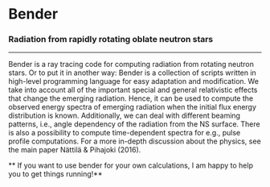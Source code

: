 # Bender
### Radiation from rapidly rotating oblate neutron stars
----------

Bender is a ray tracing code for computing radiation from rotating neutron stars. 
Or to put it in another way: Bender is a collection of scripts written in high-level programming language for easy adaptation and modification.
We take into account all of the important special and general relativistic effects that change the emerging radiation. 
Hence, it can be used to compute the observed energy spectra of emerging radiation when the initial flux energy distribution is known. 
Additionally, we can deal with different beaming patterns, i.e., angle dependency of the radiation from the NS surface. 
There is also a possibility to compute time-dependent spectra for e.g., pulse profile computations. 
For a more in-depth discussion about the physics, see the main paper Nättilä & Pihajoki (2016).

** If you want to use bender for your own calculations, I am happy to help you to get things running!**


